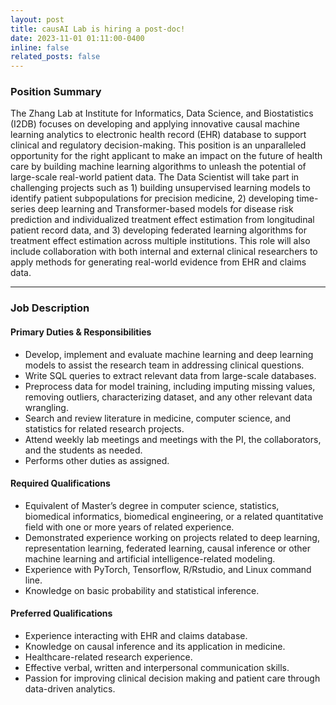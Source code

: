 ```yaml
---
layout: post
title: causAI Lab is hiring a post-doc!
date: 2023-11-01 01:11:00-0400
inline: false
related_posts: false
---
```


### Position Summary

The Zhang Lab at Institute for Informatics, Data Science, and Biostatistics (I2DB) focuses on developing and applying innovative causal machine learning analytics to electronic health record (EHR) database to support clinical and regulatory decision-making. This position is an unparalleled opportunity for the right applicant to make an impact on the future of health care by building machine learning algorithms to unleash the potential of large-scale real-world patient data. The Data Scientist will take part in challenging projects such as 1) building unsupervised learning models to identify patient subpopulations for precision medicine, 2) developing time-series deep learning and Transformer-based models for disease risk prediction and individualized treatment effect estimation from longitudinal patient record data, and 3) developing federated learning algorithms for treatment effect estimation across multiple institutions. This role will also include collaboration with both internal and external clinical researchers to apply methods for generating real-world evidence from EHR and claims data. 

***

### Job Description

#### Primary Duties & Responsibilities
<ul>
<li>Develop, implement and evaluate machine learning and deep learning models to assist the research team in addressing clinical questions.</li>
<li>Write SQL queries to extract relevant data from large-scale databases.</li>
<li>Preprocess data for model training, including imputing missing values, removing outliers, characterizing dataset, and any other relevant data wrangling. </li>
<li>Search and review literature in medicine, computer science, and statistics for related research projects.</li>
<li>Attend weekly lab meetings and meetings with the PI, the collaborators, and the students as needed.</li>
<li>Performs other duties as assigned.</li>
</ul>

#### Required Qualifications
<ul>
<li>Equivalent of Master’s degree in computer science, statistics, biomedical informatics, biomedical engineering, or a related quantitative field with one or more years of related experience.</li>
<li>Demonstrated experience working on projects related to deep learning, representation learning, federated learning, causal inference or other machine learning and artificial intelligence-related modeling.</li>
<li>Experience with PyTorch, Tensorflow, R/Rstudio, and Linux command line. </li>
<li>Knowledge on basic probability and statistical inference.</li>
</ul>

#### Preferred Qualifications
<ul>
<li>Experience interacting with EHR and claims database.</li>
<li>Knowledge on causal inference and its application in medicine.</li>
<li>Healthcare-related research experience.</li> 
<li>Effective verbal, written and interpersonal communication skills.</li>
<li>Passion for improving clinical decision making and patient care through data-driven analytics. </li>
</ul>
